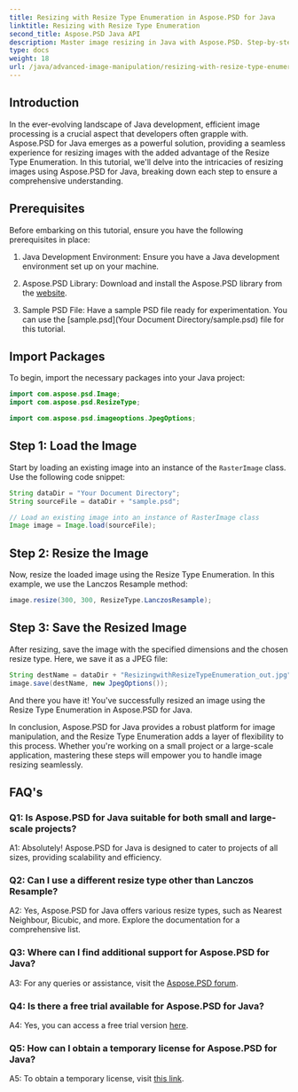```yaml
---
title: Resizing with Resize Type Enumeration in Aspose.PSD for Java
linktitle: Resizing with Resize Type Enumeration
second_title: Aspose.PSD Java API
description: Master image resizing in Java with Aspose.PSD. Step-by-step guide using Resize Type Enumeration. 
type: docs
weight: 18
url: /java/advanced-image-manipulation/resizing-with-resize-type-enumeration/
---
```

## Introduction

In the ever-evolving landscape of Java development, efficient image processing is a crucial aspect that developers often grapple with. Aspose.PSD for Java emerges as a powerful solution, providing a seamless experience for resizing images with the added advantage of the Resize Type Enumeration. In this tutorial, we'll delve into the intricacies of resizing images using Aspose.PSD for Java, breaking down each step to ensure a comprehensive understanding.

## Prerequisites

Before embarking on this tutorial, ensure you have the following prerequisites in place:

1. Java Development Environment: Ensure you have a Java development environment set up on your machine.

2. Aspose.PSD Library: Download and install the Aspose.PSD library from the [website](https://releases.aspose.com/psd/java/).

3. Sample PSD File: Have a sample PSD file ready for experimentation. You can use the [sample.psd](Your Document Directory/sample.psd) file for this tutorial.

## Import Packages

To begin, import the necessary packages into your Java project:

```java
import com.aspose.psd.Image;
import com.aspose.psd.ResizeType;

import com.aspose.psd.imageoptions.JpegOptions;
```

## Step 1: Load the Image

Start by loading an existing image into an instance of the `RasterImage` class. Use the following code snippet:

```java
String dataDir = "Your Document Directory";
String sourceFile = dataDir + "sample.psd";

// Load an existing image into an instance of RasterImage class
Image image = Image.load(sourceFile);
```

## Step 2: Resize the Image

Now, resize the loaded image using the Resize Type Enumeration. In this example, we use the Lanczos Resample method:

```java
image.resize(300, 300, ResizeType.LanczosResample);
```

## Step 3: Save the Resized Image

After resizing, save the image with the specified dimensions and the chosen resize type. Here, we save it as a JPEG file:

```java
String destName = dataDir + "ResizingwithResizeTypeEnumeration_out.jpg";
image.save(destName, new JpegOptions());
```

And there you have it! You've successfully resized an image using the Resize Type Enumeration in Aspose.PSD for Java.

In conclusion, Aspose.PSD for Java provides a robust platform for image manipulation, and the Resize Type Enumeration adds a layer of flexibility to this process. Whether you're working on a small project or a large-scale application, mastering these steps will empower you to handle image resizing seamlessly.

## FAQ's

### Q1: Is Aspose.PSD for Java suitable for both small and large-scale projects?

A1: Absolutely! Aspose.PSD for Java is designed to cater to projects of all sizes, providing scalability and efficiency.

### Q2: Can I use a different resize type other than Lanczos Resample?

A2: Yes, Aspose.PSD for Java offers various resize types, such as Nearest Neighbour, Bicubic, and more. Explore the documentation for a comprehensive list.

### Q3: Where can I find additional support for Aspose.PSD for Java?

A3: For any queries or assistance, visit the [Aspose.PSD forum](https://forum.aspose.com/c/psd/34).

### Q4: Is there a free trial available for Aspose.PSD for Java?

A4: Yes, you can access a free trial version [here](https://releases.aspose.com/).

### Q5: How can I obtain a temporary license for Aspose.PSD for Java?

A5: To obtain a temporary license, visit [this link](https://purchase.aspose.com/temporary-license/).
